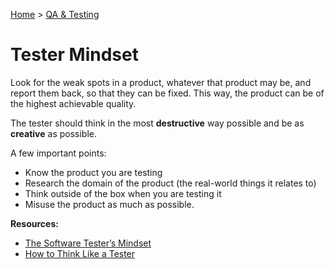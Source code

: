 [Home](../../README.md) > [QA & Testing](./README.md)

# Tester Mindset

Look for the weak spots in a product, whatever that product may be, and report them back, so that they can be fixed. This way, the product can be of the highest achievable quality.

The tester should think in the most **destructive** way possible and be as **creative** as possible.

A few important points:

- Know the product you are testing
- Research the domain of the product (the real-world things it relates to)
- Think outside of the box when you are testing it
- Misuse the product as much as possible.

**Resources:**
- [The Software Tester’s Mindset](https://softwaretester.careers/the-software-testers-mindset/)
- [How to Think Like a Tester](https://medium.com/@blakenorrish/how-to-think-like-a-tester-7a174ff6aeaf)
